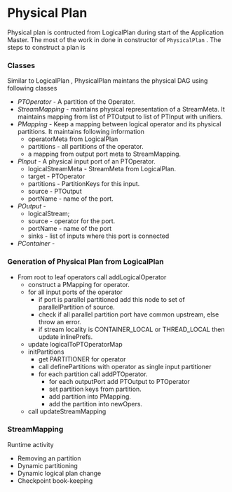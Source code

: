 # Physical Plan

Physical plan is contructed from LogicalPlan during start of the Application Master.
The most of the work in done in constructor of `PhysicalPlan`
. The steps to construct a plan is

### Classes 
Similar to LogicalPlan , PhysicalPlan maintans the physical DAG using following classes

- *PTOperator* - A partition of the Operator.
- *StreamMapping* - maintains physical representation of a StreamMeta. It maintains mapping from
  list of PTOutput to list of PTInput with unifiers.
- *PMapping* - Keep a mapping between logical operator and its physical partitions.
  It maintains following information
  - operatorMeta from LogicalPlan
  - partitions - all partitions of the operator.
  - a mapping from output port meta to StreamMapping.
- *PInput* - A physical input port of an PTOperator.
  - logicalStreamMeta - StreamMeta from LogicalPlan.
  - target - PTOperator
  - partitions - PartitionKeys for this input.
  - source - PTOutput
  - portName - name of the port.
- *POutput* - 
   - logicalStream;
   - source - operator for the port.
   - portName - name of the port
   - sinks - list of inputs where this port is connected 
- *PContainer* -


### Generation of Physical Plan from LogicalPlan
- From root to leaf operators call addLogicalOperator
  - construct a PMapping for operator.
  - for all input ports of the operator
    - if port is parallel partitioned add this node to set of parallelPartition
      of source.
    - check if all parallel partition port have common upstream, else throw an
      error.
    - if stream locality is CONTAINER_LOCAL or THREAD_LOCAL then update
      inlinePrefs.
  - update logicalToPTOperatorMap
  - initPartitions
    - get PARTITIONER for operator
    - call definePartitions with operator as single input partitioner
    - for each partition call addPTOperator.
      - for each outputPort add PTOutput to PTOperator
      - set partition keys from partition.
      - add partition into PMapping.
      - add the partition into newOpers.
  - call updateStreamMapping
  

### StreamMapping

Runtime activity
- Removing an partition
- Dynamic partitioning
- Dynamic logical plan change
- Checkpoint book-keeping
